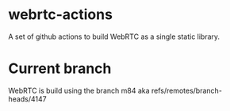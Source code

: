 # webrtc-actions
A set of github actions to build WebRTC as a single static library.

# Current branch
WebRTC is build using the branch m84 aka refs/remotes/branch-heads/4147
